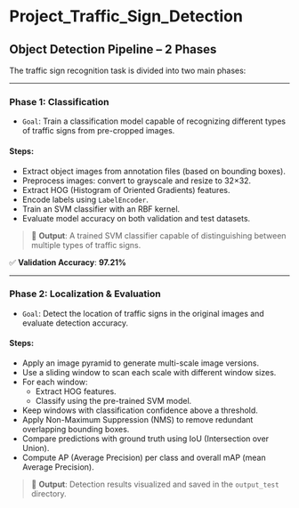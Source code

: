 # Project_Traffic_Sign_Detection

## Object Detection Pipeline – 2 Phases

The traffic sign recognition task is divided into two main phases:

---

### Phase 1: Classification

- `Goal`: Train a classification model capable of recognizing different types of traffic signs from pre-cropped images.

#### Steps:
- Extract object images from annotation files (based on bounding boxes).
- Preprocess images: convert to grayscale and resize to 32×32.
- Extract HOG (Histogram of Oriented Gradients) features.
- Encode labels using `LabelEncoder`.
- Train an SVM classifier with an RBF kernel.
- Evaluate model accuracy on both validation and test datasets.

> 📌 **Output**: A trained SVM classifier capable of distinguishing between multiple types of traffic signs.

✅ **Validation Accuracy**: **97.21%**

---

### Phase 2: Localization & Evaluation

- `Goal`: Detect the location of traffic signs in the original images and evaluate detection accuracy.

#### Steps:
- Apply an image pyramid to generate multi-scale image versions.
- Use a sliding window to scan each scale with different window sizes.
- For each window:
  - Extract HOG features.
  - Classify using the pre-trained SVM model.
- Keep windows with classification confidence above a threshold.
- Apply Non-Maximum Suppression (NMS) to remove redundant overlapping bounding boxes.
- Compare predictions with ground truth using IoU (Intersection over Union).
- Compute AP (Average Precision) per class and overall mAP (mean Average Precision).

> 📌 **Output**: Detection results visualized and saved in the `output_test` directory.
